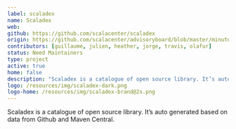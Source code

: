 ```yaml
---
label: scaladex
name: Scaladex
web:
github: https://github.com/scalacenter/scaladex
origin: https://github.com/scalacenter/advisoryboard/blob/master/minutes/001-2016-q2.md#scala-center-activities
contributors: [guillaume, julien, heather, jorge, travis, olafur]
status: Need Maintainers
type: project
active: true
home: false
description: "Scaladex is a catalogue of open source library. It’s auto generated based on data from Github and Maven Central."
logo: /resources/img/scaladex-dark.png
logo-home: /resources/img/scaladex-brand@2x.png
---
```

Scaladex is a catalogue of open source library. It’s auto generated based on data from Github and Maven Central.